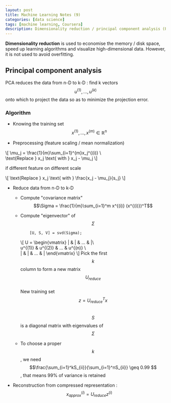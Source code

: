 ```yaml
---
layout: post
title: Machine Learning Notes (9)
categories: [data science]
tags: [machine learning, Coursera]
description: Dimensionality reduction / principal component analysis (PCA)
---
```


**Dimensionality reduction** is used to economise the memory / disk space, speed up learning algorithms and visualize high-dimensional data. However, it is not used to avoid overfitting.


## Principal component analysis

PCA reduces the data from n-D to k-D : find k vectors $$ u^{(1)}, ... , u^{(k)} $$ onto which to project the data so as to minimize the projection error.

### Algorithm

- Knowing the training set $$ x^{(1)}, ... , x^{(m)} \in \mathbb{R}^n $$

- Preprocessing (feature scaling / mean normalization)

\\[
\mu_j = \frac{1}{m}\sum_{i=1}^{m}x_j^{(i)} \\\
\text{Replace } x_j \text{ with } x_j - \mu_j
\\]

if different feature on different scale

\\[
\text{Replace } x_j \text{ with } \frac{x_j - \mu_j}{s_j}
\\]

- Reduce data from n-D to k-D
  - Compute "covariance matrix" $$\Sigma = \frac{1}{m}\sum_{i=1}^m x^{(i)} (x^{(i)})^T$$
  - Compute "eigenvector" of $$\Sigma$$
  
            [U, S, V] = svd(Sigma);
  			
  	\\[
    U = \begin{vmatrix}
    | & | & ... & |\\\
    u^{(1)} & u^{(2)} & ... & u^{(n)} \\\
    | & | & ... & |
    \end{vmatrix}
   \\]
   Pick the first $$ k $$ column to form a new matrix $$U_{reduce}$$  
   New training set $$ z = U_{reduce}^T x $$  
   $$S$$ is a diagonal matrix with eigenvalues of $$ \Sigma $$ 
   
  - To choose a proper $$ k $$, we need	$$\frac{\sum_{i=1}^kS_{ii}}{\sum_{i=1}^nS_{ii}} \geq 0.99 $$, 
  	that means 99% of variance is retained
  	
- Reconstruction from compressed representation : 
$$ x_{approx}^{(i)} = U_{reduce} z^{(i)} $$  
